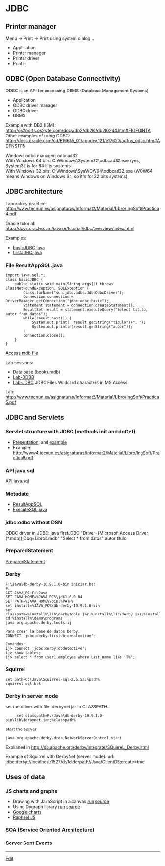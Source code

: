 # JDBC

## Printer manager
Menu -> Print -> Print using system dialog...

- Application
- Printer manager
- Printer driver
- Printer

## ODBC (Open Database Connectivity)
ODBC is an API for accessing DBMS (Database Management Systems)

- Application
- ODBC driver manager
- ODBC driver
- DBMS

Example with DB2 (IBM): <http://os2ports.os2site.com/docs/db2/db2l0/db2l0244.htm#FIGFGINTA>  
Other examples of using ODBC: <http://docs.oracle.com/cd/E16655_01/appdev.121/e17620/adfns_odbc.htm#ADFNS1115>

Windows odbc manager: odbcad32  
With Windows 64 bits: C:\Windows\System32\odbcad32.exe (yes, System32 is for 64 bits systems)  
With Windows 32 bits: C:\Windows\SysWOW64\odbcad32.exe (WOW64 means Windows on Windows 64, so it's for 32 bits systems)  
   
## JDBC architecture  
Laboratory practice: <http://www.tecnun.es/asignaturas/Informat2/Material/Libro/IngSoft/Practica4.pdf>

Oracle tutorial:  <http://docs.oracle.com/javase/tutorial/jdbc/overview/index.html>

Examples:
- [basicJDBC.java](https://github.com/nicolasserrano/CS/blob/master/Java/JDBC/basicJDBC.java)  
- [firstJDBC.java](https://github.com/nicolasserrano/CS/blob/master/Java/JDBC/firstJDBC.java)

### File ResultAppSQL.java

```
import java.sql.*;
class basicJDBC {
    public static void main(String args[]) throws ClassNotFoundException, SQLException {
        Class.forName("sun.jdbc.odbc.JdbcOdbcDriver");
        Connection connection = DriverManager.getConnection("jdbc:odbc:basic");
        Statement statement = connection.createStatement();
        ResultSet result = statement.executeQuery("Select titulo, autor from datos");
        while(result.next()) {
            System.out.print(  result.getString("titulo")+", ");
            System.out.println(result.getString("autor"));
        }
        connection.close();
    }
}
```

[Access mdb file](https://aula-virtual.unav.edu/bbcswebdav/pid-427603-dt-content-rid-886758_1/xid-886758_1)  

Lab sessions:
- [Data base (books.mdb)](https://aula-virtual.unav.edu/bbcswebdav/pid-427603-dt-content-rid-886758_1/xid-886758_1)
- [Lab-DDBB](https://aula-virtual.unav.edu/bbcswebdav/pid-427603-dt-content-rid-886759_1/xid-886759_1)
- [Lab-JDBC](https://aula-virtual.unav.edu/bbcswebdav/pid-427603-dt-content-rid-886760_1/xid-886760_1)
JDBC  Files Wildcard characters in MS Access

Lab: <http://www.tecnun.es/asignaturas/Informat2/Material/Libro/IngSoft/Practica5.pdf>

## JDBC and Servlets  

### Servlet structure with JDBC (methods init and doGet)  
- [Presentation](https://www.dropbox.com/s/kbrt9acq38m8py8/ServletsDB.ppt?dl=0), and [example](http://www4.tecnun.es/asignaturas/Informat3/Apoyo_Clases/Ejemplos_Servlets_JDBC/Ejemplo2.html)
- Example: <http://www4.tecnun.es/asignaturas/Informat2/Material/Libro/IngSoft/Practica9.pdf>

### API java.sql  
[API java.sql](http://docs.oracle.com/javase/6/docs/api/index.html?java/sql/package-summary.html)

### Metadate  
- [ResultAppSQL](https://github.com/nicolasserrano/CS/blob/master/Java/JDBC/ResultAppSQL.java)
- [ExecuteSQL.java](https://github.com/nicolasserrano/CS/blob/master/Java/JDBC/ExecuteSQL.java)

###   jdbc:odbc without DSN
ODBC driver in JDBC:
java firstJDBC "Driver={Microsoft Access Driver (*.mdb)};Dbq=Libros.mdb" "Select * from datos" autor titulo

### PreparedStatement  
[PreparedStatement](http://svn.apache.org/repos/asf/db/derby/code/trunk/java/demo/toursdb/insertMaps.java)

### Derby  
```
F:\Java\db-derby-10.9.1.0-bin iniciar.bat
F:
SET JAVA_PC=F:\Java
SET JAVA_HOME=%JAVA_PC%\jdk1.6.0_04
SET PATH=%JAVA_HOME%\bin;%PATH%
set install=%JAVA_PC%\db-derby-10.9.1.0-bin
set classpath=%install%\lib\derbytools.jar;%install%\lib\derby.jar;%install%
cd %install%\demo\programs
java org.apache.derby.tools.ij

Para crear la base de datos Derby:
CONNECT 'jdbc:derby:firstdb;create=true';

Comandos:
ij> connect 'jdbc:derby:dbdetective';
ij> show tables;
ij> select * from user1.employee where Last_name like 'T%';
```

### Squirrel  
```
set path=C:\Java\Squirrel-sql-2.6.5a;%path%
squirrel-sql.bat
```

### Derby in server mode  
set the driver with file: derbynet.jar in CLASSPATH:
```
     set classpath=F:\Java\db-derby-10.9.1.0-bin\lib\derbynet.jar;%classpath%
```
start the server
```
java org.apache.derby.drda.NetworkServerControl start
```
Explianed in http://db.apache.org/derby/integrate/SQuirreL_Derby.html

Example of Squirrel with DerbyNet (server mode):
url:  jdbc:derby://localhost:1527/d:/folderpath//Java/ClientDB;create=true

## Uses of data  

### JS charts and graphs  
- Drawing with JavaScript in a canvas [run](https://nicolasserrano.github.io/CS/JavaScript/graphics/canvas.html) [source](JavaScript/graphics/canvas.html)
- Using Dygraph library [run](https://nicolasserrano.github.io/CS/JavaScript/graphics/newton.html) [source](JavaScript/graphics/newton.html)
- [Google charts](https://developers.google.com/chart/interactive/docs/gallery)
- [Raphael JS](http://dmitrybaranovskiy.github.io/raphael/)

### SOA (Service Oriented Architecture)

### Server Sent Events


---
[Edit](https://github.com/nicolasserrano/CS/edit/master/JDBC.md)
<style>
div.container ul, div.container ol {
    padding-left: 1.4em;
}
</style>
